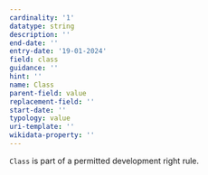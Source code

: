 ```yaml
---
cardinality: '1'
datatype: string
description: ''
end-date: ''
entry-date: '19-01-2024'
field: class
guidance: ''
hint: ''
name: Class
parent-field: value
replacement-field: ''
start-date: ''
typology: value
uri-template: ''
wikidata-property: ''
---
```


`Class` is part of a permitted development right rule.
